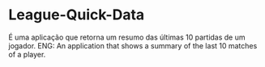 # League-Quick-Data
É uma aplicação que retorna um resumo das últimas 10 partidas de um jogador. ENG: An application that shows a summary of the last 10 matches of a player.
